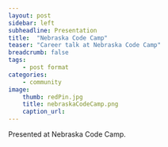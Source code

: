```yaml
---
layout: post
sidebar: left
subheadline: Presentation
title:  "Nebraska Code Camp"
teaser: "Career talk at Nebraska Code Camp"
breadcrumb: false
tags:
    - post format
categories:
    - community
image:
    thumb: redPin.jpg
    title: nebraskaCodeCamp.png
    caption_url:
---
```

Presented at Nebraska Code Camp.


